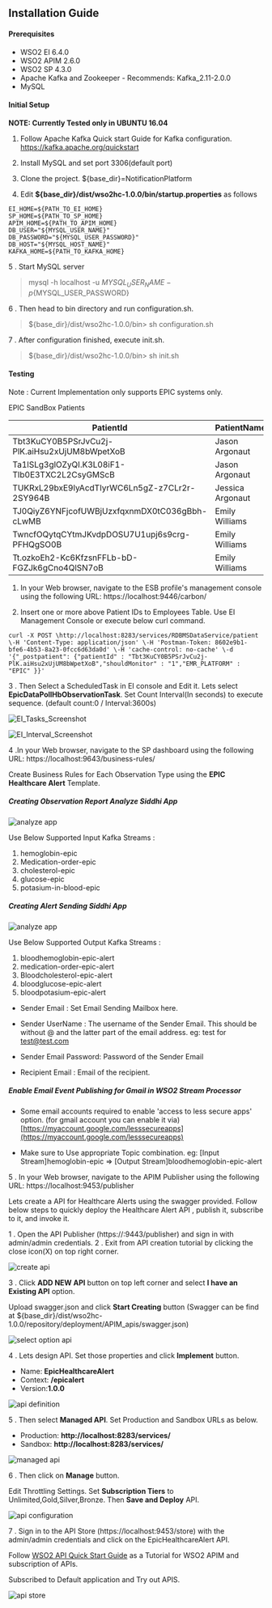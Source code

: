 ## Installation Guide

#### Prerequisites
 
* WSO2 EI 6.4.0
* WSO2 APIM 2.6.0
* WSO2 SP 4.3.0
* Apache Kafka and Zookeeper - Recommends: Kafka_2.11-2.0.0
* MySQL

#### Initial Setup

**NOTE: Currently Tested only in UBUNTU 16.04**

1. Follow Apache Kafka Quick start Guide for Kafka configuration. https://kafka.apache.org/quickstart

2. Install MySQL and set port 3306(default port)

3. Clone the project. ${base_dir}=NotificationPlatform 

4. Edit **${base_dir}/dist/wso2hc-1.0.0/bin/startup.properties** as follows  

```
EI_HOME=${PATH_TO_EI_HOME} 
SP_HOME=${PATH_TO_SP_HOME} 
APIM_HOME=${PATH_TO_APIM_HOME} 
DB_USER="${MYSQL_USER_NAME}"
DB_PASSWORD="${MYSQL_USER_PASSWORD}"
DB_HOST="${MYSQL_HOST_NAME}"
KAFKA_HOME=${PATH_TO_KAFKA_HOME}
```

5 . Start MySQL server
>mysql -h localhost -u ${MYSQL_USER_NAME} -p${MYSQL_USER_PASSWORD}


6 . Then head to bin directory and run configuration.sh.
>${base_dir}/dist/wso2hc-1.0.0/bin> sh configuration.sh 

7 . After configuration finished, execute init.sh. 
>${base_dir}/dist/wso2hc-1.0.0/bin> sh init.sh
 

#### Testing

Note : Current Implementation only supports EPIC systems only.

EPIC SandBox Patients



| PatientId|PatientName|
| ------------- | ------------- |
| Tbt3KuCY0B5PSrJvCu2j-PlK.aiHsu2xUjUM8bWpetXoB | Jason Argonaut   |
| Ta1lSLg3glOZyQI.K3L08iF1-Tlb0E3TXC2L2CsyGMScB | Jason Argonaut|
| TUKRxL29bxE9lyAcdTIyrWC6Ln5gZ-z7CLr2r-2SY964B| Jessica Argonaut   |
|TJ0QiyZ6YNFjcofUWBjUzxfqxnmDX0tC036gBbh-cLwMB | Emily Williams|
|TwncfOQytqCYtmJKvdpDOSU7U1upj6s9crg-PFHQgSO0B|Emily Williams|
|Tt.ozkoEh2-Kc6KfzsnFFLb-bD-FGZJk6gCno4QlSN7oB|Emily Williams|

1. In your Web browser, navigate to the ESB profile's management console using the following URL: https://localhost:9446/carbon/

2. Insert one or more above Patient IDs to Employees Table.
Use EI Management Console or execute below curl command.

```
curl -X POST \http://localhost:8283/services/RDBMSDataService/patient \-H 'Content-Type: application/json' \-H 'Postman-Token: 8602e9b1-bfe6-4b53-8a23-0fcc6d63da0d' \-H 'cache-control: no-cache' \-d '{"_postpatient": {"patientId" : "Tbt3KuCY0B5PSrJvCu2j-PlK.aiHsu2xUjUM8bWpetXoB","shouldMonitor" : "1","EMR_PLATFORM" : "EPIC" }}'
```
 
3 . Then Select a ScheduledTask in EI console and Edit it. Lets select **EpicDataPollHbObservationTask**. 
Set  Count  Interval(In seconds) to execute sequence. (default count:0 / Interval:3600s)


![EI_Tasks_Screenshot](NotificationPlatform/src/docs/Guidelinescreenshots/scheduledTasks.png)


![EI_Interval_Screenshot](NotificationPlatform/src/docs/Guidelinescreenshots/scheduledTaskInterval.png)

4 .In your Web browser, navigate to the SP dashboard using the following URL: https://localhost:9643/business-rules/ 

 
Create Business Rules for Each Observation Type using the **EPIC Healthcare Alert** Template.

##### Creating Observation Report Analyze Siddhi App 

![analyze app](NotificationPlatform/src/docs/Guidelinescreenshots/observationSP.png)

Use Below Supported Input Kafka Streams : 
1. hemoglobin-epic
2. Medication-order-epic
3. cholesterol-epic
4. glucose-epic
5. potasium-in-blood-epic

##### Creating Alert Sending Siddhi App

![analyze app](NotificationPlatform/src/docs/Guidelinescreenshots/sendAbnormalHB.png)

Use Below Supported Output Kafka Streams :
1. bloodhemoglobin-epic-alert
2. medication-order-epic-alert
3. Bloodcholesterol-epic-alert 
4. bloodglucose-epic-alert 
5. bloodpotasium-epic-alert

* Sender Email : Set Email Sending Mailbox here.
* Sender UserName : The username of the Sender Email. This should be without @ and the latter part of the email address.
eg: test for test@test.com

* Sender Email Password: Password of the Sender Email
* Recipient Email : Email of the recipient.

##### Enable Email Event Publishing for Gmail in WSO2 Stream Processor
* Some email accounts required to enable 'access to less secure apps' option. (for gmail account you can enable it via)           
[https://myaccount.google.com/lesssecureapps](https://myaccount.google.com/lesssecureapps) 


 
* Make sure to Use appropriate Topic combination.
eg: [Input Stream]hemoglobin-epic => [Output Stream]bloodhemoglobin-epic-alert

5 . In your Web browser, navigate to the APIM  Publisher using the following URL: https://localhost:9453/publisher 

Lets create a API for Healthcare Alerts using the swagger provided.
Follow below steps to quickly deploy the Healthcare Alert API , publish it, subscribe to it, and invoke it.
 
1 . Open the API Publisher (https://<hostname>:9443/publisher) and sign in with admin/admin credentials.
2 . Exit from API creation tutorial by clicking the close icon(X) on top right corner.

![create api](NotificationPlatform/src/docs/Guidelinescreenshots/createnewapi.png)

3 . Click **ADD NEW API** button on top left corner and select **I have an Existing API** option.

Upload swagger.json and click **Start Creating** button (Swagger can be find at ${base_dir}/dist/wso2hc-1.0.0/repository/deployment/APIM_apis/swagger.json)

![select option api](NotificationPlatform/src/docs/Guidelinescreenshots/swagger_upload.png) 

4 . Lets design API. Set those properties and click **Implement** button.  

* Name: **EpicHealthcareAlert**
* Context: **/epicalert**
* Version:**1.0.0**   

![api definition](NotificationPlatform/src/docs/Guidelinescreenshots/apidefinition.png)
  
5 . Then select **Managed API**. Set Production and Sandbox URLs as below.
* Production: **http://localhost:8283/services/**
* Sandbox: **http://localhost:8283/services/**   

![managed api](NotificationPlatform/src/docs/Guidelinescreenshots/managedapi.png)

6 . Then click on **Manage** button. 

Edit Throttling Settings. Set **Subscription Tiers** to Unlimited,Gold,Silver,Bronze. Then **Save and Deploy** API.

![api configuration](NotificationPlatform/src/docs/Guidelinescreenshots/apiconfiguration.png)

7 . Sign in to the API Store (https://localhost:9453/store) with the admin/admin credentials and click on the EpicHealthcareAlert API.

Follow [WSO2 API Quick Start Guide](https://docs.wso2.com/display/AM260/Quick+Start+Guide) as a Tutorial for WSO2 APIM and subscription of APIs.

Subscribed to Default application and Try out APIS.

![api store](NotificationPlatform/src/docs/Guidelinescreenshots/apistore.png)

 
